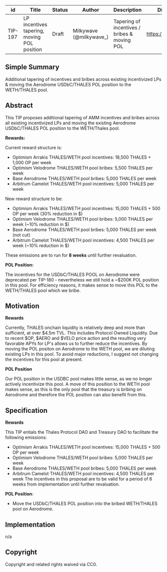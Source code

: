| id | Title | Status | Author | Description | Discussions to | Created |
| ----------- | ----------- | ----------- | ----------- | ----------- | ----------- | ----------- |
| TIP-197 | LP incentives tapering, moving POL position | Draft | Milkywave (@milkywave_) | Tapering of incentives / bribes & moving POL | https://discord.gg/thales | 2024-03-07


## Simple Summary

Additional tapering of incentives and bribes across existing incentivized LPs & moving the Aerodrome USDbC/THALES POL position to the WETH/THALES pool.

## Abstract

This TIP proposes additional tapering of AMM incentives and bribes across all existing incentivized LPs and moving the existing Aerodrome USDbC/THALES POL position to the WETH/Thales pool.

**Rewards:**

Current reward structure is:
  - Optimism Arrakis THALES/WETH pool incentives: 18,500 THALES + 1,000 OP per week 
  - Optimism Velodrome THALES/WETH pool bribes: 5,500 THALES per week 
  - Base Aerodrome THALES/WETH pool bribes: 5,000 THALES per week
  - Arbitrum Camelot THALES/WETH pool incentives: 5,000 THALES per week

New reward structure to be:
  - Optimism Arrakis THALES/WETH pool incentives: 15,000 THALES + 500 OP per week (30% reduction in $)
  - Optimism Velodrome THALES/WETH pool bribes: 5,000 THALES per week (~10% reduction in $)
  - Base Aerodrome THALES/WETH pool bribes: 5,000 THALES per week (not cut)
  - Arbitrum Camelot THALES/WETH pool incentives: 4,500 THALES per week (~10% reduction in $)

These emissions are to run for **8 weeks** until further revaluation.

**POL Position:**

The incentives for the USDbC/THALES POOL on Aerodrome were deprecated per TIP-180 - nevertheless we still hold a ~$200K POL position in this pool. For efficiency reasons, it makes sense to move this POL to the WETH/THALES pool which we bribe.
  
## Motivation

**Rewards** 

Currently, THALES onchain liquidity is relatively deep and more than sufficient, at over $4.5m TVL. This includes Protocol Owned Liquidity.
Due to recent $OP, $AERO and $VELO price action and the resulting very favorable APYs for LP's allows us to further reduce the incentives. 
By moving the POL positon on Aerodrome to the WETH pool, we are diluting existing LPs in this pool. To avoid major reductions, I suggest not changing the incentives for this pool at present.

**POL Position**

Our POL position in the USDBC pool makes little sense, as we no longer actively incentivize this pool. A move of this position to the WETH pool makes sense, as this is the only pool that the treasury is bribing on Aerodrome and therefore the POL position can also benefit from this.

## Specification 

**Rewards**

This TIP entials the Thales Protocol DAO and Treasury DAO to facilitate the following emissions:
  - Optimism Arrakis THALES/WETH pool incentives: 15,000 THALES + 500 OP per week
  - Optimism Velodrome THALES/WETH pool bribes: 5,000 THALES per week
  - Base Aerodrome THALES/WETH pool bribes: 5,000 THALES per week
  - Arbitrum Camelot THALES/WETH pool incentives: 4,500 THALES per week
The incentives in this proposal are to be valid for a period of 8 weeks from implementation until further revaluation.

**POL Position**:

  - Move the USDbC/THALES POL position into the bribed WETH/THALES pool on Aerodrome.

## Implementation

n/a

## Copyright
 
Copyright and related rights waived via CC0.
